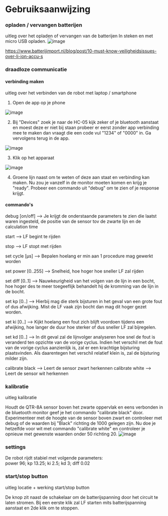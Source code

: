 # Gebruiksaanwijzing

### opladen / vervangen batterijen
uitleg over het opladen of vervangen van de batterijen
In steken en met micro USB opladen.
![image](https://github.com/lanseAM/Linefollower/assets/114751410/97e39f65-3147-47e0-aa7f-c5c54bca66fe)

https://www.batterijimport.nl/blog/post/10-must-know-veiligheidsissues-over-li-ion-accu-s


### draadloze communicatie
#### verbinding maken
uitleg over het verbinden van de robot met laptop / smartphone

1) Open de app op je phone   

![image](https://github.com/lanseAM/Linefollower/assets/114751410/f5babd2b-af57-4305-b93a-ec7b08a40322)

2) Bij "Devices" zoek je naar de HC-05 kijk zeker of je bluetooth aanstaat en moest deze er niet bij staan probeer er eerst zonder app verbinding mee te maken dan vraagt die een code vul "1234" of "0000" in. Ga vervolgens terug in de app.
   
![image](https://github.com/lanseAM/Linefollower/assets/114751410/6eeb92fe-5e6c-4ab2-948a-d89bfd89e407)

3) Klik op het apparaat

![image](https://github.com/lanseAM/Linefollower/assets/114751410/48c071fe-e5d5-46f3-ada2-a7e69641bd46)

4) Groene lijn naast om te weten of deze aan staat en verbinding kan maken.
Nu zou je vanzelf in de monitor moeten komen en krijg je "ready".
Probeer een commando uit "debug" om te zien of je response krijgt.

#### commando's
debug [on/off]  --> Je krijgt de onderstaande parameters te zien die laatst waren ingesteld, de positie van de sensor tov de zwarte lijn en de calculation time

start  --> LF begint te rijden

stop  --> LF stopt met rijden

set cycle [µs]  --> Bepalen hoelang er min aan 1 procedure mag gewerkt worden

set power [0..255]  --> Snelheid, hoe hoger hoe sneller LF zal rijden

set diff [0..1]  --> Nauwkeurigheid van het volgen van de lijn in een bocht, hoe hoger des te meer toegeeflijk behandelt hij de kromming van de lijn in de bocht.

set kp [0..]  --> Hierbij mag die sterk bijsturen in het geval van een grote fout of dus afwijking. Mist de LF vaak zijn bocht dan mag dit hoger gezet worden.

set ki [0..]  --> Kijkt hoelang een fout zich blijft voordoen tijdens een afwijking, hoe langer de duur hoe sterker of dus sneller LF zal bijregelen.

set kd [0..]  --> In dit geval zal de lijnvolger analyseren hoe snel de fout is veranderd ten opzichte van de vorige cyclus. Indien het verschil met de fout van de vorige cyclus aanzienlijk is, zal er een krachtige bijsturing plaatsvinden. Als daarentegen het verschil relatief klein is, zal de bijsturing milder zijn.

calibrate black  --> Leert de sensor zwart herkennen
calibrate white  --> Leert de sensor wit herkennen

### kalibratie
uitleg kalibratie  

Houdt de QTR-8A sensor boven het zwarte oppervlak en eens verbonden in de bluetooth monitor geef je het commando "calibrate black" door.
Experimenteer met de hoogte van de sensor boven zwart en controleer met debug of de waarden bij "Black" richting de 1000 gelegen zijn.
Nu doe je hetzelfde voor wit met commando "calibrate white" en controleer je opnieuw met gewenste waarden onder 50 richting 20.
![image](https://github.com/lanseAM/Linefollower/assets/114751410/9b1003ad-43df-4e05-a908-0fdfc0de33e8)



### settings
De robot rijdt stabiel met volgende parameters:  
power 96; kp 13.25; ki 2.5; kd 3; diff 0.02

### start/stop button
uitleg locatie + werking start/stop button

De knop zit naast de schakelaar om de batterijspanning door het circuit te laten stromen. Bij een eerste klik zal LF starten mits batterijspanning aanstaat en 2de klik om te stoppen.
